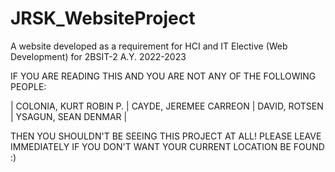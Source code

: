 # JRSK_WebsiteProject
A website developed as a requirement for HCI and IT Elective (Web Development) for 2BSIT-2 A.Y. 2022-2023

IF YOU ARE READING THIS AND YOU ARE NOT ANY OF THE FOLLOWING PEOPLE:

| COLONIA, KURT ROBIN P. | 
CAYDE, JEREMEE CARREON | 
DAVID, ROTSEN | 
YSAGUN, SEAN DENMAR | 

THEN YOU SHOULDN'T BE SEEING THIS PROJECT AT ALL! PLEASE LEAVE IMMEDIATELY IF YOU DON'T WANT YOUR CURRENT LOCATION
BE FOUND :)
